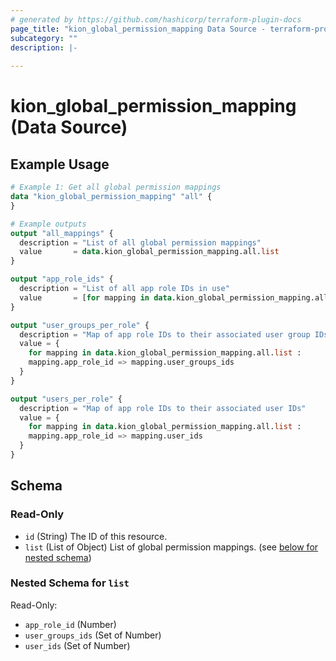 ```yaml
---
# generated by https://github.com/hashicorp/terraform-plugin-docs
page_title: "kion_global_permission_mapping Data Source - terraform-provider-kion"
subcategory: ""
description: |-
  
---
```


# kion_global_permission_mapping (Data Source)



## Example Usage

```terraform
# Example 1: Get all global permission mappings
data "kion_global_permission_mapping" "all" {
}

# Example outputs
output "all_mappings" {
  description = "List of all global permission mappings"
  value       = data.kion_global_permission_mapping.all.list
}

output "app_role_ids" {
  description = "List of all app role IDs in use"
  value       = [for mapping in data.kion_global_permission_mapping.all.list : mapping.app_role_id]
}

output "user_groups_per_role" {
  description = "Map of app role IDs to their associated user group IDs"
  value = {
    for mapping in data.kion_global_permission_mapping.all.list :
    mapping.app_role_id => mapping.user_groups_ids
  }
}

output "users_per_role" {
  description = "Map of app role IDs to their associated user IDs"
  value = {
    for mapping in data.kion_global_permission_mapping.all.list :
    mapping.app_role_id => mapping.user_ids
  }
}
```

<!-- schema generated by tfplugindocs -->
## Schema

### Read-Only

- `id` (String) The ID of this resource.
- `list` (List of Object) List of global permission mappings. (see [below for nested schema](#nestedatt--list))

<a id="nestedatt--list"></a>
### Nested Schema for `list`

Read-Only:

- `app_role_id` (Number)
- `user_groups_ids` (Set of Number)
- `user_ids` (Set of Number)

